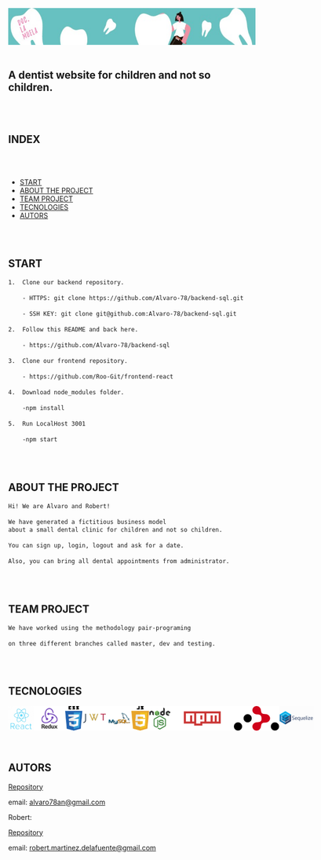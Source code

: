 <img src="src/assets/Images/leaderboardOne.jpeg" height= "75px"/>

<br>
<br>



## A dentist website for children and not so children.

<br>
<br>


 ## INDEX
<br>
<br>


- [START](#start)
- [ABOUT THE PROJECT](#about-the-project)
- [TEAM PROJECT](#team-project)
- [TECNOLOGIES](#technologies)
- [AUTORS](#autors)

<br>
<br>


## START 
    1.  Clone our backend repository.
    
        - HTTPS: git clone https://github.com/Alvaro-78/backend-sql.git
    
        - SSH KEY: git clone git@github.com:Alvaro-78/backend-sql.git

    2.  Follow this README and back here.

        - https://github.com/Alvaro-78/backend-sql

    3.  Clone our frontend repository.

        - https://github.com/Roo-Git/frontend-react
    
    4.  Download node_modules folder.

        -npm install

    5.  Run LocalHost 3001

        -npm start

<br>
<br>

## ABOUT THE PROJECT

    Hi! We are Alvaro and Robert!

    We have generated a fictitious business model 
    about a small dental clinic for children and not so children.
    
    You can sign up, login, logout and ask for a date.

    Also, you can bring all dental appointments from administrator.


    
<br>
<br>

    
## TEAM PROJECT

    We have worked using the methodology pair-programing

    on three different branches called master, dev and testing.
<br>
<br>


## TECNOLOGIES

<div style="display: flex; height: 50px">
    <img src="src/assets/Icons/react.png"
     height= "50px" />
    <img src="src/assets/Icons/Redux.png"
      height= "50px" />
    <img src="src/assets/Icons/css.png"
      height= "50px" />
    <img src="src/assets/Icons/jwt.png"
      height= "50px"/>
    <img src="src/assets/Icons/mysql2.png"
      height= "50px" />
    <img src="src/assets/Icons/js.png"
      height= "50px" />
    <img src="src/assets/Icons/nodejs.png"
      height= "50px" />
    <img src="src/assets/Icons/npm.png"
      height= "50px"/>
    <img src="src/assets/Icons/react-router.png"
      height= "50px" />
    <img src="src/assets/Icons/sequelize.png"
      height= "50px"/>
</div>

<br>
<br>


## AUTORS

[Repository](https://github.com/Alvaro-78)

email: alvaro78an@gmail.com

Robert:

[Repository](https://github.com/Roo-Git)

email: robert.martinez.delafuente@gmail.com 


